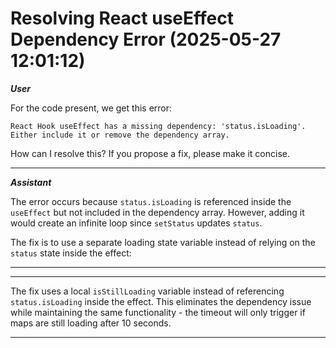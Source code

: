 <!-- Generated by SpecStory -->

# Resolving React useEffect Dependency Error (2025-05-27 12:01:12)

_**User**_

For the code present, we get this error:
```
React Hook useEffect has a missing dependency: 'status.isLoading'. Either include it or remove the dependency array.
```
How can I resolve this? If you propose a fix, please make it concise.

---

_**Assistant**_

The error occurs because `status.isLoading` is referenced inside the `useEffect` but not included in the dependency array. However, adding it would create an infinite loop since `setStatus` updates `status`.

The fix is to use a separate loading state variable instead of relying on the `status` state inside the effect:

---



---

The fix uses a local `isStillLoading` variable instead of referencing `status.isLoading` inside the effect. This eliminates the dependency issue while maintaining the same functionality - the timeout will only trigger if maps are still loading after 10 seconds.

---

